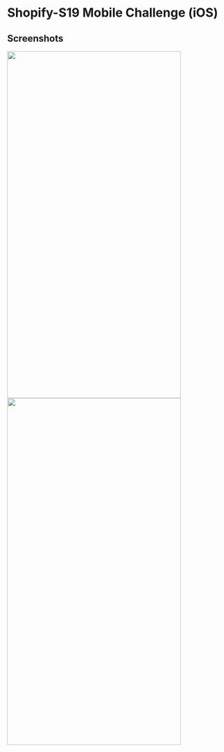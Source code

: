 # Shopify-S19 Mobile Challenge (iOS)

## Screenshots
<img src="/Screenshots/gif2.gif" width="400" height="800">
<img src="/Screenshots/gif1.gif" width="400" height="800">
